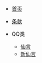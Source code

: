 * [首页](/)
* [条款](https://api.nxvav.cn/tos.html)

* QQ类
  * [仙言](docs/xianyan.md)
  * [新仙言](docs/xianyana.md)
